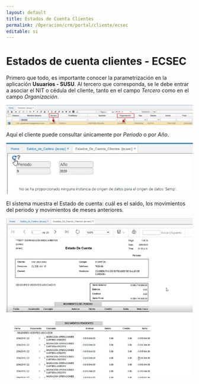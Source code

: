 ```yaml
---
layout: default
title: Estados de Cuenta Clientes
permalink: /Operacion/crm/portal/cliente/ecsec
editable: si
---
```


# Estados de cuenta clientes - ECSEC  

Primero que todo, es importante conocer la parametrización en la aplicación **Usuarios - SUSU**.  Al tercero que corresponda, se le debe entrar a asociar el NIT o cédula del cliente, tanto en el campo _Tercero_ como en el campo _Organización_.  

![](susu.png)  

Aquí el cliente puede consultar únicamente por _Periodo_ o por _Año_.  

![](ecsec1.png)  

El sistema muestra el Estado de cuenta:  cuál es el saldo, los movimientos del periodo y movimientos de meses anteriores.  

![](ecsec2.png)  

